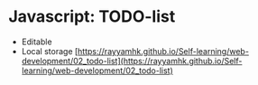# Javascript: TODO-list
- Editable
- Local storage
[https://rayyamhk.github.io/Self-learning/web-development/02_todo-list](https://rayyamhk.github.io/Self-learning/web-development/02_todo-list)